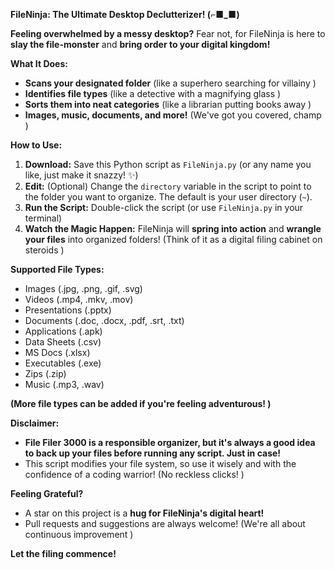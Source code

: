 

**FileNinja: The Ultimate Desktop Declutterizer! (⌐■_■)**

**Feeling overwhelmed by a messy desktop?**  Fear not, for FileNinja is here to **slay the file-monster** and **bring order to your digital kingdom!** 

**What It Does:**

* **Scans your designated folder** (like a superhero searching for villainy )
* **Identifies file types** (like a detective with a magnifying glass ️)
* **Sorts them into neat categories** (like a librarian putting books away )
* **Images, music, documents, and more!** (We've got you covered, champ )

**How to Use:**

1. **Download:** Save this Python script as `FileNinja.py` (or any name you like, just make it snazzy! ✨)
2. **Edit:** (Optional) Change the `directory` variable in the script to point to the folder you want to organize. The default is your user directory (`~`).
3. **Run the Script:** Double-click the script (or use `FileNinja.py` in your terminal)
4. **Watch the Magic Happen:** FileNinja will **spring into action** and **wrangle your files** into organized folders! (Think of it as a digital filing cabinet on steroids )

**Supported File Types:**

- Images (.jpg, .png, .gif, .svg)  ️
- Videos (.mp4, .mkv, .mov)  
- Presentations (.pptx)  
- Documents (.doc, .docx, .pdf, .srt, .txt)  
- Applications (.apk)  
- Data Sheets (.csv)  
- MS Docs (.xlsx)  
- Executables (.exe)  
- Zips (.zip)  
- Music (.mp3, .wav)  

**(More file types can be added if you're feeling adventurous! ️)**

**Disclaimer:**

* **File Filer 3000 is a responsible organizer, but it's always a good idea to back up your files before running any script.  Just in case!**
* This script modifies your file system, so use it wisely and with the confidence of a coding warrior! (No reckless clicks! )

**Feeling Grateful?**

* A star on this project is a **hug for FileNinja's digital heart!** 
* Pull requests and suggestions are always welcome! (We're all about continuous improvement )

**Let the filing commence!** 

